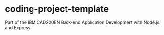 # coding-project-template
Part of the IBM CAD220EN Back-end Application Development with Node.js and Express